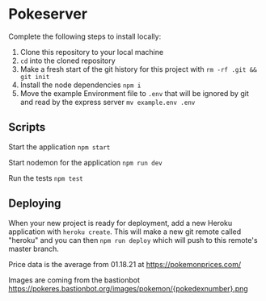 # Pokeserver

Complete the following steps to install locally:

1. Clone this repository to your local machine
2. `cd` into the cloned repository
3. Make a fresh start of the git history for this project with `rm -rf .git && git init`
4. Install the node dependencies `npm i`
5. Move the example Environment file to `.env` that will be ignored by git and read by the express server `mv example.env .env`


## Scripts

Start the application `npm start`

Start nodemon for the application `npm run dev`

Run the tests `npm test`

## Deploying

When your new project is ready for deployment, add a new Heroku application with `heroku create`. This will make a new git remote called "heroku" and you can then `npm run deploy` which will push to this remote's master branch.

Price data is the average from 01.18.21 
at https://pokemonprices.com/

Images are coming from the bastionbot
https://pokeres.bastionbot.org/images/pokemon/{pokedexnumber}.png


